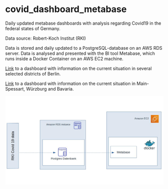 # covid_dashboard_metabase
Daily updated metabase dashboards with analysis regarding Covid19 in the federal states of Germany.

Data source: Robert-Koch Institut (RKI)

Data is stored and daily updated to a PostgreSQL-database on an AWS RDS server.
Data is analysed and presented with the BI tool Metabase, which runs inside a Docker
Container on an AWS EC2 machine.

[Link](http://ec2-3-123-231-79.eu-central-1.compute.amazonaws.com/public/dashboard/85b0b7de-6aa1-4a0c-a57e-d1e3ad6cc28e) to a dashboard with information on the current situation in several selected districts of Berlin.

[Link](http://ec2-3-123-231-79.eu-central-1.compute.amazonaws.com/public/dashboard/96406184-1318-449b-8b31-655276cbacaa) to a dashboard with information on the current situation in Main-Spessart, Würzburg and Bavaria.

<p><img src="https://github.com/sloschert/covid_dashboard_metabase/blob/main/metabase_flowchart.jpg" alt="flowchart" title="Flowchart" /></p>
